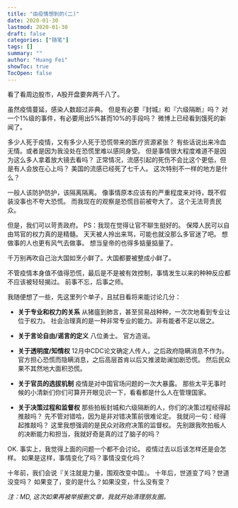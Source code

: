```yaml
---
title: "由疫情想到的(二)"
date: 2020-01-30
lastmod: 2020-01-30
draft: false
categories: ["随笔"]
tags: []
summary: ""
author: "Huang Fei"
showToc: true
TocOpen: false
---
```


看了看周边股市，A股开盘要奔两千八了。

虽然疫情蔓延，感染人数超过非典。
但是有必要『封城』和『六级隔断』吗？
对一个1%级的事件，有必要用出5%甚而10%的手段吗？
微博上已经看到饿死的新闻了。

多少人死于疫情，又有多少人死于恐慌带来的医疗资源紧张？
有些话说出来冷血无情。或者是因为我没处在恐慌里难以感同身受。 
但是事情很大程度难道不是因为这么多人拿着放大镜去看吗？
正常情况，流感引起的死伤不会比这个更低，但是有人会放在心上吗？
美国的流感已经死了七千人。
这次特别不一样的地方是什么？

一般人该防护防护，该隔离隔离。
像事情原本应该有的严重程度来对待，既不假装没事也不夸大恐慌。
而我现在的观察是恐慌目前被夸大了。
这个无法苛责民众。

但是，我们可以苛责政府。
PS：我现在觉得让官不聊生挺好的。
保障人民可以自由骂官的权力真的是精髓。
天天被人拎出来骂，可能也就没那么多官迷了吧。
想做事的人也更有风气去做事。
想当皇帝的也得多掂量掂量了。

千万别再吹自己治大国如烹小鲜了。大国都要被整成小鲜了。

不管疫情本身值不值得恐慌，最后是不是被有效控制，事情发生以来的种种反应都不应该被轻轻揭过。
前事不忘，后事之师。

我随便想了一些，先这里列个单子，且拭目看将来能讨论几分：

- **关于专业和权力的关系**
从猪瘟到肺言，甚至贸易战种种，一次次地看到专业让位于权力。
社会治理真的是一种非常专业的能力。非有能者不足以居之。

- **关于言论自由/谣言的定义**
八位勇士。
官方造谣。

- **关于透明度/知情权**
12月中CDC论文确定人传人，之后政府隐瞒消息不作为。
官方担心恐慌而隐瞒消息，之后高层首肯以后又推波助澜加剧恐慌。
然后民众果不其然地大面积恐慌。

- **关于官员的选拔机制**
疫情是对中国官场问题的一次大暴露。
那些太平无事时候的小清新们你们可算开开眼见识一下，看看都是什么人在管理国家。

- **关于决策过程和监督权**
那些拍板封城和六级隔断的人，你们的决策过程经得起推敲吗？
先不管对错哈，因为是非对错决策前很难论定。
我就问一句：经得起推敲吗？
这里我想强调的是民众对政府决策的监督权。
先别跟我吹拍板人的决断能力和担当，我就好奇是真的过了脑子的吗？

OK. 
事实上，我觉得上面的问题一个都不会讨论。
疫情过去以后该怎样还是会怎样。
如果是这样，事情变化了吗？事情没变化吗？

十年前，我们会说『关注就是力量，围观改变中国』。
十年后，世道变了吗？世道没变吗？
如果变了，变的是什么？如果没变，什么没有变？

*注：MD, 这次如果再被举报删文章，我就开始清理朋友圈。*